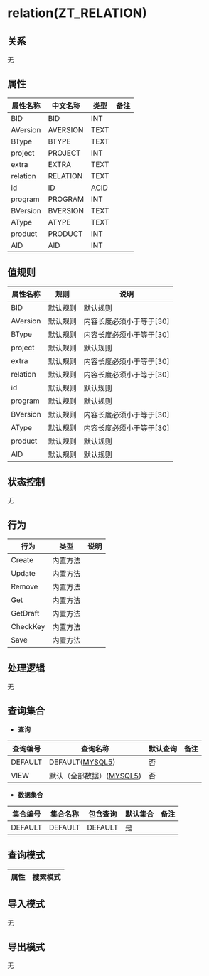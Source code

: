 # relation(ZT_RELATION)

  

## 关系
无

## 属性

| 属性名称        |    中文名称    | 类型     |  备注  |
| --------   |------------| -----   |  -------- | 
|BID|BID|INT|&nbsp;|
|AVersion|AVERSION|TEXT|&nbsp;|
|BType|BTYPE|TEXT|&nbsp;|
|project|PROJECT|INT|&nbsp;|
|extra|EXTRA|TEXT|&nbsp;|
|relation|RELATION|TEXT|&nbsp;|
|id|ID|ACID|&nbsp;|
|program|PROGRAM|INT|&nbsp;|
|BVersion|BVERSION|TEXT|&nbsp;|
|AType|ATYPE|TEXT|&nbsp;|
|product|PRODUCT|INT|&nbsp;|
|AID|AID|INT|&nbsp;|

## 值规则
| 属性名称    | 规则    |  说明  |
| --------   |------------| ----- | 
|BID|默认规则|默认规则|
|AVersion|默认规则|内容长度必须小于等于[30]|
|BType|默认规则|内容长度必须小于等于[30]|
|project|默认规则|默认规则|
|extra|默认规则|内容长度必须小于等于[30]|
|relation|默认规则|内容长度必须小于等于[30]|
|id|默认规则|默认规则|
|program|默认规则|默认规则|
|BVersion|默认规则|内容长度必须小于等于[30]|
|AType|默认规则|内容长度必须小于等于[30]|
|product|默认规则|默认规则|
|AID|默认规则|默认规则|

## 状态控制

无


## 行为
| 行为    | 类型    |  说明  |
| --------   |------------| ----- | 
|Create|内置方法|&nbsp;|
|Update|内置方法|&nbsp;|
|Remove|内置方法|&nbsp;|
|Get|内置方法|&nbsp;|
|GetDraft|内置方法|&nbsp;|
|CheckKey|内置方法|&nbsp;|
|Save|内置方法|&nbsp;|

## 处理逻辑
无

## 查询集合

* **查询**

| 查询编号 | 查询名称       | 默认查询 |   备注|
| --------  | --------   | --------   | ----- |
|DEFAULT|DEFAULT([MYSQL5](../../appendix/query_MYSQL5.md#Relation_Default))|否|&nbsp;|
|VIEW|默认（全部数据）([MYSQL5](../../appendix/query_MYSQL5.md#Relation_View))|否|&nbsp;|

* **数据集合**

| 集合编号 | 集合名称   |  包含查询  | 默认集合 |   备注|
| --------  | --------   | -------- | --------   | ----- |
|DEFAULT|DEFAULT|DEFAULT|是|&nbsp;|

## 查询模式
| 属性      |    搜索模式     |
| --------   |------------|

## 导入模式
无


## 导出模式
无
